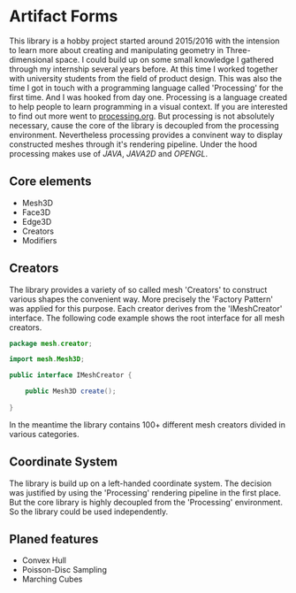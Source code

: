 # Artifact Forms
This library is a hobby project started around 2015/2016 with the intension to learn more about
creating and manipulating geometry in Three-dimensional space. 
I could build up on some small knowledge I gathered through my internship several years before.
At this time I worked together with university students from the field of product design.
This was also the time I got in touch with a programming language called 'Processing' for the first time. And I was hooked from day one.
Processing is a language created to help people to learn programming in a visual context.
If you are interested to find out more went to 
[processing.org](https://processing.org). But processing is not absolutely necessary, cause the core of the library is decoupled from the processing
environment. Nevertheless processing provides a convinent way to display constructed meshes through it's rendering pipeline. Under the hood processing makes use of *JAVA*, *JAVA2D* and *OPENGL*.

## Core elements
* Mesh3D
* Face3D
* Edge3D
* Creators
* Modifiers

## Creators
The library provides a variety of so called mesh 'Creators' to construct various shapes the convenient way.
More precisely the 'Factory Pattern' was applied for this purpose.
Each creator derives from the 'IMeshCreator' interface. The following code example shows the root interface for all mesh creators. 

```java
package mesh.creator;

import mesh.Mesh3D;

public interface IMeshCreator {

	public Mesh3D create();
	
}
```
In the meantime the library contains 100+ different mesh creators divided in various categories.

## Coordinate System
The library is build up on a left-handed coordinate system.
The decision was justified by using the 'Processing' rendering pipeline in the first place.
But the core library is highly decoupled from the 'Processing' environment.
So the library could be used independently.

## Planed features
* Convex Hull
* Poisson-Disc Sampling
* Marching Cubes
